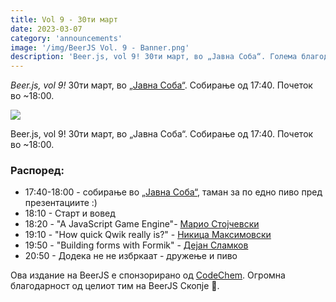 ```yaml
---
title: Vol 9 - 30ти март
date: 2023-03-07
category: 'announcements'
image: '/img/BeerJS Vol. 9 - Banner.png'
description: 'Beer.js, vol 9! 30ти март, во „Јавна Соба“. Голема благодарност до CodeChem за поддршката!'
---
```


_Beer.js, vol 9!_ 30ти март, во [„Јавна Соба“](https://www.facebook.com/publicroomskopje/). Собирање од 17:40. Почеток
во ~18:00.

<img src="/img/BeerJS Vol. 9 - Banner.png" />

Beer.js, vol 9! 30ти март, во „Јавна Соба“. Собирање од 17:40. Почеток во ~18:00.

### Распоред:

- 17:40-18:00 - собирање во [„Јавна Соба“](https://www.facebook.com/publicroomskopje/), таман за по едно пиво пред
  презeнтациите :)
- 18:10 - Старт и вовед
- 18:20 - "A JavaScript Game Engine"- [Марио Стојчевски]()
- 19:10 - "How quick Qwik really is?" - [Никица Максимовски]()
- 19:50 - "Building forms with Formik" - [Дејан Сламков](https://www.linkedin.com/in/dejan-slamkov)
- 20:50 - Додека не не избркаат - дружење и пиво

Ова издание на BeerJS е спонзорирано од [CodeChem](https://codechem.com). Огромна блaгодарност од целиот тим на BeerJS
Скопје 🍻.
